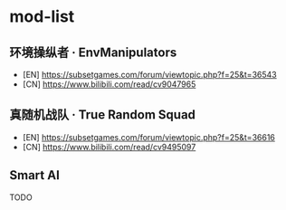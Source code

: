 # mod-list

## 环境操纵者 · EnvManipulators

- [EN] https://subsetgames.com/forum/viewtopic.php?f=25&t=36543
- [CN] https://www.bilibili.com/read/cv9047965

## 真随机战队 · True Random Squad

- [EN] https://subsetgames.com/forum/viewtopic.php?f=25&t=36616
- [CN] https://www.bilibili.com/read/cv9495097

## Smart AI

TODO

